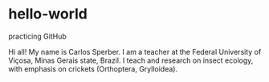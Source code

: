 # hello-world
practicing GitHub

Hi all! 
My name is Carlos Sperber. I am a teacher at the Federal University of Viçosa, Minas Gerais state, Brazil. I teach and research on insect ecology, with emphasis on crickets (Orthoptera, Grylloidea). 
